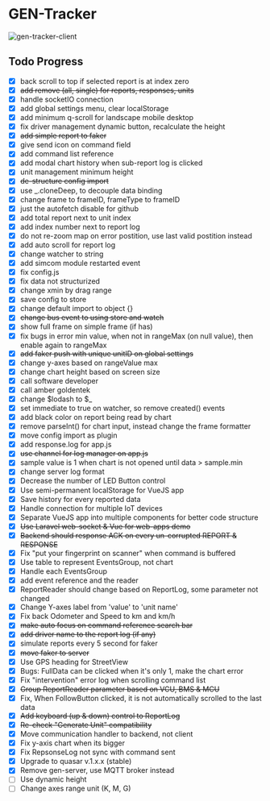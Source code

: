 # GEN-Tracker

![gen-tracker-client](gen-tracker-2020-02-05_10.51.37.gif)

## Todo Progress

- [x] back scroll to top if selected report is at index zero
- [x] ~~add remove (all, single) for reports, responses, units~~
- [x] handle socketIO connection
- [x] add global settings menu, clear localStorage
- [x] add minimum q-scroll for landscape mobile desktop
- [x] fix driver management dynamic button, recalculate the height
- [x] ~~add simple report to faker~~
- [x] give send icon on command field
- [x] add command list reference
- [x] add modal chart history when sub-report log is clicked
- [x] unit management minimum height
- [x] ~~de-structure config import~~
- [x] use \_.cloneDeep, to decouple data binding
- [x] change frame to frameID, frameType to frameID
- [x] just the autofetch disable for github
- [x] add total report next to unit index
- [x] add index number next to report log
- [x] do not re-zoom map on error postition, use last valid postition instead
- [x] add auto scroll for report log
- [x] change watcher to string
- [x] add simcom module restarted event
- [x] fix config.js
- [x] fix data not structurized
- [x] change xmin by drag range
- [x] save config to store
- [x] change default import to object {}
- [x] ~~change bus event to using store and watch~~
- [x] show full frame on simple frame (if has)
- [x] fix bugs in error min value, when not in rangeMax (on null value), then enable again to rangeMax
- [x] ~~add faker push with unique unitID on global settings~~
- [x] change y-axes based on rangeValue max
- [x] change chart height based on screen size
- [x] call software developer
- [x] call amber goldentek
- [x] change $lodash to $\_
- [x] set immediate to true on watcher, so remove created() events
- [x] add black color on report being read by chart
- [x] remove parseInt() for chart input, instead change the frame formatter
- [x] move config import as plugin
- [x] add response.log for app.js
- [x] ~~use channel for log manager on app.js~~
- [x] sample value is 1 when chart is not opened until data > sample.min
- [x] change server log format
- [x] Decrease the number of LED Button control
- [x] Use semi-permanent localStorage for VueJS app
- [x] Save history for every reported data
- [x] Handle connection for multiple IoT devices
- [x] Separate VueJS app into multiple components for better code structure
- [x] ~~Use Laravel web-socket & Vue for web-apps demo~~
- [x] ~~Backend should response ACK on every un-corrupted REPORT & RESPONSE~~
- [x] Fix "put your fingerprint on scanner" when command is buffered
- [x] Use table to represent EventsGroup, not chart
- [x] Handle each EventsGroup
- [x] add event reference and the reader
- [x] ReportReader should change based on ReportLog, some parameter not changed
- [x] Change Y-axes label from 'value' to 'unit name'
- [x] Fix back Odometer and Speed to km and km/h
- [x] ~~make auto focus on command reference search bar~~
- [x] ~~add driver name to the report log (if any)~~
- [x] simulate reports every 5 second for faker
- [x] ~~move faker to server~~
- [x] Use GPS heading for StreetView
- [x] Bugs: FullData can be clicked when it's only 1, make the chart error
- [x] Fix "intervention" error log when scrolling command list
- [x] ~~Group ReportReader parameter based on VCU, BMS & MCU~~
- [x] Fix, When FollowButton clicked, it is not automatically scrolled to the last data
- [x] ~~Add keyboard (up & down) control to ReportLog~~
- [x] ~~Re-check "Generate Unit" compatibility~~
- [x] Move communication handler to backend, not client
- [x] Fix y-axis chart when its bigger
- [x] Fix RepsonseLog not sync with command sent
- [x] Upgrade to quasar v.1.x.x (stable)
- [x] Remove gen-server, use MQTT broker instead
- [ ] Use dynamic height
- [ ] Change axes range unit (K, M, G)
